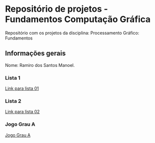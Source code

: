 # Repositório de projetos - Fundamentos Computação Gráfica

Repositório com os projetos da disciplina: Processamento Gráfico: Fundamentos

## Informações gerais

Nome: Ramiro dos Santos Manoel.

### Lista 1
[Link para lista 01](Lista01/readme.md)

### Lista 2
[Link para lista 02](Lista02/readme.md)

### Jogo Grau A
[Jogo Grau A](Jogo%20-%20Trabalho%20GA/readme.md)